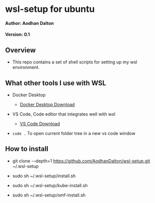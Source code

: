 # wsl-setup for ubuntu

<h4> Author: Aodhan Dalton </h4>
<h4> Version: 0.1 </h4>

<h2> Overview </h2>

 - This repo contains a set of shell scripts for setting up my wsl environment.

 <h2> What other tools I use with WSL </h2>
 
 - Docker Desktop
    - [Docker Desktop Download](https://www.docker.com/products/docker-desktop)

- VS Code, Code editor that integrates well with wsl
    - [VS Code Download](https://code.visualstudio.com/Download)
- `code .` To open current folder tree in a new vs code window

 

<h2> How to install </h2>
 
 - git clone --depth=1 https://github.com/AodhanDalton/wsl-setup.git ~/.wsl-setup

 - sudo sh ~/.wsl-setup/install.sh
 - sudo sh ~/.wsl-setup/kube-install.sh
 - sudo sh ~/.wsl-setup/omf-install.sh

